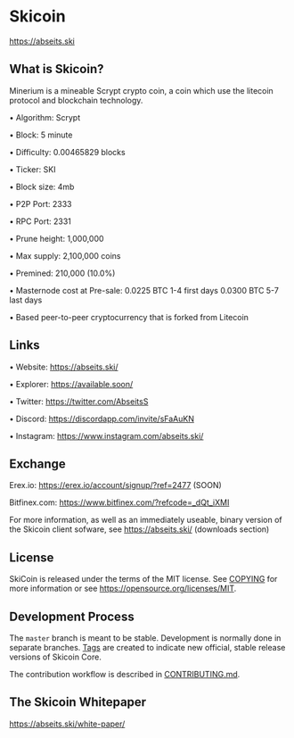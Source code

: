

Skicoin
=========================

https://abseits.ski


What is Skicoin?
----------------

Minerium is a mineable Scrypt crypto coin, a coin which use the litecoin protocol and blockchain technology.
 
• Algorithm:        Scrypt

• Block:            5 minute

• Difficulty:       0.00465829 blocks

• Ticker:           SKI

• Block size:       4mb

• P2P Port:         2333

• RPC Port:         2331

• Prune height:     1,000,000

• Max supply:       2,100,000 coins

• Premined: 210,000  (10.0%)  

• Masternode cost at Pre-sale:   0.0225 BTC 1-4 first days 
                                 0.0300 BTC 5-7 last days

• Based peer-to-peer cryptocurrency that is forked from Litecoin



Links
----------------

• Website: https://abseits.ski/

• Explorer:  https://available.soon/

• Twitter: https://twitter.com/AbseitsS

• Discord: https://discordapp.com/invite/sFaAuKN

• Instagram: https://www.instagram.com/abseits.ski/




Exchange
----------------

Erex.io: https://erex.io/account/signup/?ref=2477 (SOON) 

Bitfinex.com:  https://www.bitfinex.com/?refcode=_dQt_iXMI 


For more information, as well as an immediately useable, binary version of
the Skicoin client sofware, see  https://abseits.ski/  (downloads section)





License
-------

SkiCoin is released under the terms of the MIT license. See [COPYING](COPYING) for more
information or see https://opensource.org/licenses/MIT.

Development Process
-------------------

The `master` branch is meant to be stable. Development is normally done in separate branches.
[Tags](https://github.com//caesar-ski/skicoin\tags) are created to indicate new official,
stable release versions of Skicoin Core.

The contribution workflow is described in [CONTRIBUTING.md](CONTRIBUTING.md).

The Skicoin Whitepaper
----------------------

https://abseits.ski/white-paper/


